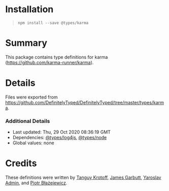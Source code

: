 # Installation
> `npm install --save @types/karma`

# Summary
This package contains type definitions for karma (https://github.com/karma-runner/karma).

# Details
Files were exported from https://github.com/DefinitelyTyped/DefinitelyTyped/tree/master/types/karma.

### Additional Details
 * Last updated: Thu, 29 Oct 2020 08:36:19 GMT
 * Dependencies: [@types/log4js](https://npmjs.com/package/@types/log4js), [@types/node](https://npmjs.com/package/@types/node)
 * Global values: none

# Credits
These definitions were written by [Tanguy Krotoff](https://github.com/tkrotoff), [James Garbutt](https://github.com/43081j), [Yaroslav Admin](https://github.com/devoto13), and [Piotr Błażejewicz](https://github.com/peterblazejewicz).
